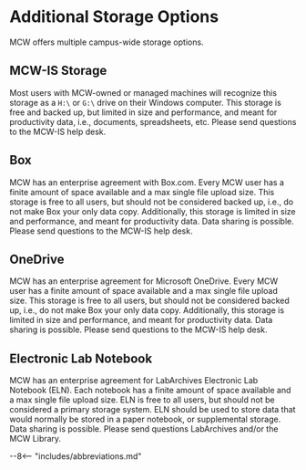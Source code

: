 # Additional Storage Options

MCW offers multiple campus-wide storage options.

## MCW-IS Storage

Most users with MCW-owned or managed machines will recognize this storage as a `H:\` or `G:\` drive on their Windows computer. This storage is free and backed up, but limited in size and performance, and meant for productivity data, i.e., documents, spreadsheets, etc. Please send questions to the MCW-IS help desk.

## Box

MCW has an enterprise agreement with Box.com. Every MCW user has a finite amount of space available and a max single file upload size. This storage is free to all users, but should not be considered backed up, i.e., do not make Box your only data copy. Additionally, this storage is limited in size and performance, and meant for productivity data. Data sharing is possible. Please send questions to the MCW-IS help desk.

## OneDrive

MCW has an enterprise agreement for Microsoft OneDrive. Every MCW user has a finite amount of space available and a max single file upload size. This storage is free to all users, but should not be considered backed up, i.e., do not make Box your only data copy. Additionally, this storage is limited in size and performance, and meant for productivity data. Data sharing is possible. Please send questions to the MCW-IS help desk.

## Electronic Lab Notebook

MCW has an enterprise agreement for LabArchives Electronic Lab Notebook (ELN). Each notebook has a finite amount of space available and a max single file upload size. ELN is free to all users, but should not be considered a primary storage system. ELN should be used to store data that would normally be stored in a paper notebook, or supplemental storage. Data sharing is possible. Please send questions LabArchives and/or the MCW Library.

--8<-- "includes/abbreviations.md"
